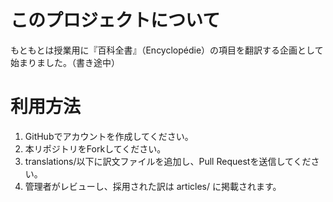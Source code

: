 # このプロジェクトについて

もともとは授業用に『百科全書』（Encyclopédie）の項目を翻訳する企画として始まりました。（書き途中）

# 利用方法
1. GitHubでアカウントを作成してください。
2. 本リポジトリをForkしてください。
3. translations/以下に訳文ファイルを追加し、Pull Requestを送信してください。
4. 管理者がレビューし、採用された訳は articles/ に掲載されます。

